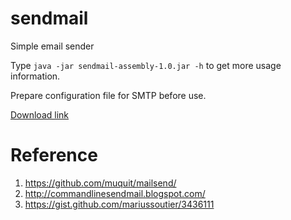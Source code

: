 sendmail
========

Simple email sender

Type `java -jar sendmail-assembly-1.0.jar -h` to get more usage information.

Prepare configuration file for SMTP before use.

[Download link](http://goo.gl/iGrUjM)

Reference
=========

1. https://github.com/muquit/mailsend/
2. http://commandlinesendmail.blogspot.com/
3. https://gist.github.com/mariussoutier/3436111

